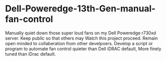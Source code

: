 # Dell-Poweredge-13th-Gen-manual-fan-control
Manually quiet down those super loud fans on my Dell Poweredge r730xd server.
Keep public so that others may Watch this project proceed.
Remain open minded to collaberation from other develpoers.
Develop a script or program to automate fan control quieter than Dell iDRAC default, More finely tuned than iDrac default.
